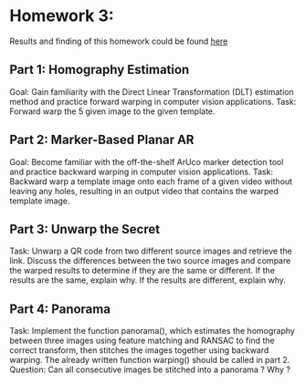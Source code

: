 # Homework 3:
Results and finding of this homework could be found [here](https://github.com/herjanice/computer-vision-course/blob/main/hw3/report_B08902092.pdf)

## Part 1: Homography Estimation
Goal:  Gain familiarity with the Direct Linear Transformation (DLT) estimation method and practice forward warping in computer vision applications.
Task: Forward warp the 5 given image to the given template.

## Part 2: Marker-Based Planar AR
Goal: Become familiar with the off-the-shelf ArUco marker detection tool and practice backward warping in computer vision applications.
Task: Backward warp a template image onto each frame of a given video without leaving any holes, resulting in an output video that contains the warped template image.

## Part 3: Unwarp the Secret
Task: Unwarp a QR code from two different source images and retrieve the link. Discuss the differences between the two source images and compare the warped results to determine if they are the same or different. If the results are the same, explain why. If the results are different, explain why.

## Part 4: Panorama
Task: Implement the function panorama(), which estimates the homography between three images using feature matching and RANSAC to find the correct transform, then stitches the images together using backward warping. The already written function warping() should be called in part 2.
Question: Can all consecutive images be stitched into a panorama ? Why ?
